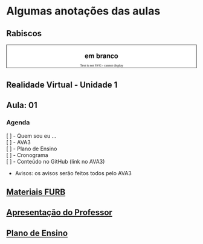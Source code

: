 <!--  FIXME:
### [Aula_01](Unidade1/aula.md#Aula_01 "	21-02-2022	segunda	")	21-02-2022	segunda
### [Aula_02](Unidade1/aula.md#Aula_02 "	23-02-2022	quarta		23-02-2022	quarta
### [Aula_03](Unidade1/aula.md#Aula_03 "	23-02-2022	quarta	")	23-02-2022	quarta
-->
[Plano de Ensino]: <https://ava3.furb.br/course/view.php?id=43860&section=1> "Plano de Ensino"  
[Apresentação do Professor]: <https://dalton-reis.github.io/dalton-reis/> "Apresentação do Professor"  

# Algumas anotações das aulas

## Rabiscos

![Rabiscos](aulaRabiscos.drawio.svg)  

## Realidade Virtual - Unidade 1

## Aula: 01

### Agenda

\[ ] - Quem sou eu ...  
\[ ] - AVA3  
\[ ] - Plano de Ensino  
\[ ] - Cronograma  
\[ ] - Conteúdo no GitHub (link no AVA3)  

- Avisos: os avisos serão feitos todos pelo AVA3  

## [Materiais FURB](<https://github.com/dalton-reis/dalton-reis/blob/main/_._/furb.md> "Materiais FURB")  

## [Apresentação do Professor]

## [Plano de Ensino]
